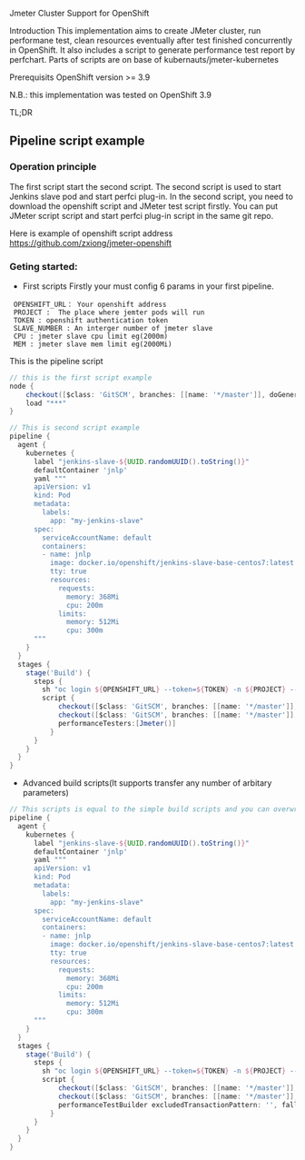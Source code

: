 Jmeter Cluster Support for OpenShift

Introduction
This implementation aims to create JMeter cluster, run performane test, clean resources eventually after test finished concurrently in OpenShift. It also includes a script to generate performance test report by perfchart. Parts of scripts are on base of kubernauts/jmeter-kubernetes

Prerequisits
OpenShift version >= 3.9

N.B.: this implementation was tested on OpenShift 3.9

TL;DR
## Pipeline script example

### Operation principle

 The first script start the second script. The second script is used to start Jenkins slave pod and start perfci plug-in. In the second script, you need to download the openshift script and JMeter test script firstly. You can put JMeter script script and start perfci plug-in script in the same git repo.

Here is example of openshift script address https://github.com/zxiong/jmeter-openshift


### Geting  started:

-   First scripts
Firstly your must config 6 params in your first pipeline.

```
 OPENSHIFT_URL： Your openshift address
 PROJECT :  The place where jemter pods will run 
 TOKEN : openshift authentication token
 SLAVE_NUMBER : An interger number of jmeter slave
 CPU : jmeter slave cpu limit eg(2000m)
 MEM : jmeter slave mem limit eg(2000Mi)
```
This is the pipeline script 
``` groovy
// this is the first script example 
node {
    checkout([$class: 'GitSCM', branches: [[name: '*/master']], doGenerateSubmoduleConfigurations: false, extensions: [[$class: 'RelativeTargetDirectory', relativeTargetDir: '']], submoduleCfg: [], userRemoteConfigs: [[name: '***', url: '***']]])
    load "***"
}
```

``` groovy
// This is second script example
pipeline {
  agent {
    kubernetes {
      label "jenkins-slave-${UUID.randomUUID().toString()}"
      defaultContainer 'jnlp'
      yaml """
      apiVersion: v1
      kind: Pod
      metadata:
        labels:
          app: "my-jenkins-slave"
      spec:
        serviceAccountName: default
        containers:
        - name: jnlp
          image: docker.io/openshift/jenkins-slave-base-centos7:latest
          tty: true
          resources:
            requests:
              memory: 368Mi
              cpu: 200m
            limits:
              memory: 512Mi
              cpu: 300m
      """
    }
  }
  stages {
    stage('Build') {
      steps {
        sh "oc login ${OPENSHIFT_URL} --token=${TOKEN} -n ${PROJECT} --insecure-skip-tls-verify; oc get pods"
        script {
            checkout([$class: 'GitSCM', branches: [[name: '*/master']], doGenerateSubmoduleConfigurations: false, extensions: [], submoduleCfg: [], userRemoteConfigs: [[name: '', url: 'your openshift-scripts address']]]) 
            checkout([$class: 'GitSCM', branches: [[name: '*/master']], doGenerateSubmoduleConfigurations: false, extensions: [[$class: 'RelativeTargetDirectory', relativeTargetDir: 'jmx']], submoduleCfg: [], userRemoteConfigs: [[name: 'jmx', url: 'your jmeter scrpit address']]])
            performanceTesters:[Jmeter()]
          }
      }
    }
  }
}

```

- Advanced build scripts(It supports transfer any number of arbitary parameters) 


``` groovy
// This scripts is equal to the simple build scripts and you can overwrite any number of params,  all the params are default in programme if you don't overwrite them.
pipeline {
  agent {
    kubernetes {
      label "jenkins-slave-${UUID.randomUUID().toString()}"
      defaultContainer 'jnlp'
      yaml """
      apiVersion: v1
      kind: Pod
      metadata:
        labels:
          app: "my-jenkins-slave"
      spec:
        serviceAccountName: default
        containers:
        - name: jnlp
          image: docker.io/openshift/jenkins-slave-base-centos7:latest
          tty: true
          resources:
            requests:
              memory: 368Mi
              cpu: 200m
            limits:
              memory: 512Mi
              cpu: 300m
      """
    }
  }
  stages {
    stage('Build') {
      steps {
        sh "oc login ${OPENSHIFT_URL} --token=${TOKEN} -n ${PROJECT} --insecure-skip-tls-verify; oc get pods"
        script {
            checkout([$class: 'GitSCM', branches: [[name: '*/master']], doGenerateSubmoduleConfigurations: false, extensions: [], submoduleCfg: [], userRemoteConfigs: [[name: 'jmeter-openshift', url: 'https://github.com/SupLinux/jmeter-openshift.git']]]) 
            checkout([$class: 'GitSCM', branches: [[name: '*/master']], doGenerateSubmoduleConfigurations: false, extensions: [[$class: 'RelativeTargetDirectory', relativeTargetDir: 'jmx']], submoduleCfg: [], userRemoteConfigs: [[name: 'jmx', url: 'https://github.com/SupLinux/jmx.git']]])
            performanceTestBuilder excludedTransactionPattern: '', fallbackTimezone: 'UTC', keepBuilds: 5, perfchartsCommand: "sh openshift/gen_report.sh", performanceTesters: [Jmeter(disabled: false, jmeterArgs: '', jmeterCommand: "sh $WORKSPACE/openshift/run_test.sh", jmxExcludingPattern: '', jmxIncludingPattern: 'jmx/*.jmx', noAutoJTL: false)], reportTemplate: 'perf-baseline', resultDir: 'perf-output/'
          }
      }
    }
  }
}
```
